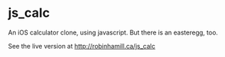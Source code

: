 # js_calc
An iOS calculator clone, using javascript.
But there is an easteregg, too.

See the live version at http://robinhamill.ca/js_calc